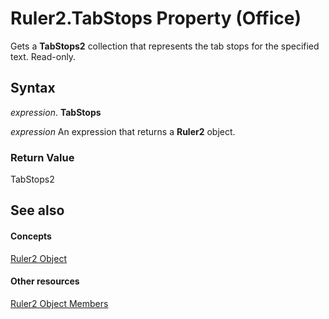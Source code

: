 
# Ruler2.TabStops Property (Office)

Gets a  **TabStops2** collection that represents the tab stops for the specified text. Read-only.


## Syntax

 _expression_. **TabStops**

 _expression_ An expression that returns a **Ruler2** object.


### Return Value

TabStops2


## See also


#### Concepts


[Ruler2 Object](a1632624-cdae-08db-4b5d-78311dbb224a.md)
#### Other resources


[Ruler2 Object Members](f9cc2d59-b8be-a23b-1b74-6a9552358cf5.md)
